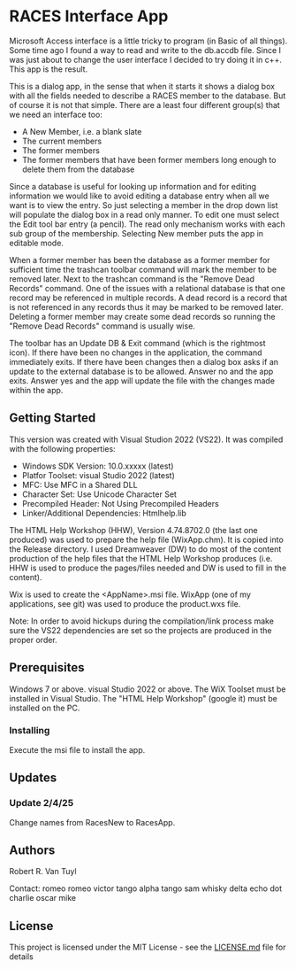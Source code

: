 # RACES Interface App

Microsoft Access interface is a little tricky to program (in Basic of all things).  Some time ago I
found a way to read and write to the db.accdb file.  Since I was just about to change the user
interface I decided to try doing it in c++.  This app is the result.

This is a dialog app, in the sense that when it starts it shows a dialog box with all the fields
needed to describe a RACES member to the database.  But of course it is not that simple.  There
are a least four different group(s) that we need an interface too:
  - A New Member, i.e. a blank slate
  - The current members
  - The former members
  - The former members that have been former members long enough to delete them from the database

Since a database is useful for looking up information and for editing information we would like to
avoid editing a database entry when all we want is to view the entry.  So just selecting a member
in the drop down list will populate the dialog box in a read only manner.  To edit one must select
the Edit tool bar entry (a pencil).  The read only mechanism works with each sub group of the
membership.  Selecting New member puts the app in editable mode.

When a former member has been the database as a former member for sufficient time the trashcan
toolbar command will mark the member to be removed later.  Next to the trashcan command is the
"Remove Dead Records" command.  One of the issues with a relational database is that one record
may be referenced in multiple records.  A dead record is a record that is not referenced in any
records thus it may be marked to be removed later.  Deleting a former member may create some dead
records so running the "Remove Dead Records" command is usually wise.

The toolbar has an Update DB & Exit command (which is the rightmost icon).  If there have been no
changes in the application, the command immediately exits.  If there have been changes then a
dialog box asks if an update to the external database is to be allowed.  Answer no and the app
exits.  Answer yes and the app will update the file with the changes made within the app.

## Getting Started

This version was created with Visual Studion 2022 (VS22).  It was compiled with the following properties:
  - Windows SDK Version: 10.0.xxxxx (latest)
  - Platfor Toolset: visual Studio 2022 (latest)
  - MFC: Use MFC in a Shared DLL
  - Character Set:  Use Unicode Character Set
  - Precompiled Header:  Not Using Precompiled Headers
  - Linker/Additional Dependencies:  Htmlhelp.lib

The HTML Help Workshop (HHW), Version 4.74.8702.0 (the last one produced) was used to prepare the help
file (WixApp.chm).  It is
copied into the Release directory.  I used Dreamweaver (DW) to do most of the content production of the
help files that the HTML Help Workshop produces (i.e. HHW is used to produce the pages/files needed
and DW is used to fill in the content).

Wix is used to create the &lt;AppName&gt;.msi file.  WixApp (one of my applications, see git) was used
to produce the product.wxs file.

Note:  In order to avoid hickups during the compilation/link process make sure the VS22 dependencies are
set so the projects are produced in the proper order.

## Prerequisites

Windows 7 or above.  visual Studio 2022 or above.  The WiX Toolset must be installed in Visual Studio.
The "HTML Help Workshop" (google it) must be installed on the PC.

### Installing

Execute the msi file to install the app.

## Updates

### Update 2/4/25

Change names from RacesNew to RacesApp.

## Authors

Robert R. Van Tuyl

Contact:  romeo romeo victor tango alpha tango sam whisky delta echo dot charlie oscar mike

## License

This project is licensed under the MIT License - see the [LICENSE.md](LICENSE.md) file for details

